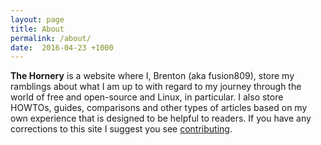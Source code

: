 ```yaml
---
layout: page
title: About
permalink: /about/
date:  2016-04-23 +1000
---
```


**The Hornery** is a website where I, Brenton (aka fusion809), store my ramblings about what I am up to with regard to my journey through the world of free and open-source and Linux, in particular. I also store HOWTOs, guides, comparisons and other types of articles based on my own experience that is designed to be helpful to readers. If you have any corrections to this site I suggest you see [contributing](/contributing/).
